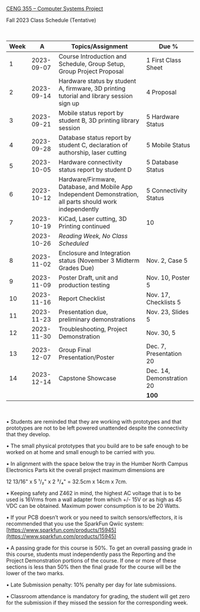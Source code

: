 [CENG 355 – Computer Systems
Project](https://humber.ca/transferoptions/course-outlines/outline.html?code=CENG%20355)

Fall 2023 Class Schedule (Tentative)

 

|Week|A         |Topics/Assignment                                                                                         | Due %               |
|----|----------|----------------------------------------------------------------------------------------------------------|---------------------|
|1   |2023-09-07|Course Introduction and Schedule, Group Setup, Group Project Proposal                                     |1 First Class Sheet  |
|2   |2023-09-14|Hardware status by student A, firmware, 3D printing tutorial and library session sign up                  |4 Proposal           |
|3   |2023-09-21|Mobile status report by student B, 3D printing library session                                            |5 Hardware Status    |
|4   |2023-09-28|Database status report by student C, declaration of authorship, laser cutting                             |5 Mobile Status      |
|5   |2023-10-05|Hardware connectivity status report by student D                                                          |5 Database  Status   |
|6   |2023-10-12|Hardware/Firmware, Database, and Mobile App Independent Demonstration, all parts should work independently|5 Connectivity Status|
|7   |2023-10-19|KiCad, Laser cutting, 3D Printing continued                                                               |10                   |
|    |2023-10-26|*Reading Week, No Class Scheduled*                                                                        |                     |
|8   |2023-11-02|Enclosure and Integration status (November 3 Midterm Grades Due)                                          |Nov. 2, Case 5       |
|9   |2023-11-09|Poster Draft, unit and production testing                                                                 |Nov. 10, Poster 5    |
|10  |2023-11-16|Report Checklist                                                                                          |Nov. 17, Checklists 5|
|11  |2023-11-23|Presentation due, preliminary demonstrations                                                              |Nov. 23, Slides 5    |
|12  |2023-11-30|Troubleshooting, Project Demonstration                                                                    |Nov. 30, 5           |
|13  |2023-12-07|Group Final Presentation/Poster                                                                           |Dec. 7, Presentation 20|
|14  |2023-12-14|Capstone Showcase                                                                                         |Dec. 14, Demonstration 20|
|    |          |                                                                                                          |**100**              |

 

• Students are reminded that they are working with prototypes and that
prototypes are not to be left powered unattended despite the connectivity that
they develop.

• The small physical prototypes that you build are to be safe enough to be
worked on at home and small enough to be carried with you.

• In alignment with the space below the tray in the Humber North Campus
Electronics Parts kit the overall project maximum dimensions are

12 13/16" x 5 ¹/₂" x 2 ³/₄" = 32.5cm x 14cm x 7cm.

• Keeping safety and Z462 in mind, the highest AC voltage that is to be used is
16Vrms from a wall adapter from which +/- 15V or as high as 45 VDC can be
obtained. Maximum power consumption is to be 20 Watts.

• If your PCB doesn’t work or you need to switch sensors/effectors, it is
recommended that you use the SparkFun Qwiic system:
[https://www.sparkfun.com/products/15945](https://www.sparkfun.com/products/15945)

• A passing grade for this course is 50%. To get an overall passing grade in
this course, students must independently pass the Reporting and the Project
Demonstration portions of the course. If one or more of these sections is less
than 50% then the final grade for the course will be the lower of the two marks.

• Late Submission penalty: 10% penalty per day for late submissions.

• Classroom attendance is mandatory for grading, the student will get zero for
the submission if they missed the session for the corresponding week.

 

 

 

 
